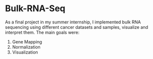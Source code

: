 # Bulk-RNA-Seq

As a final project in my summer internship, I implemented bulk RNA sequencing using different cancer datasets and samples, visualize and interpret them.
The main goals were:
1. Gene Mapping
2. Normalization
3. Visualization
